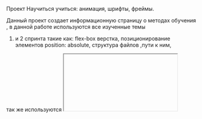 ﻿Проект Научиться учиться: анимация, шрифты, фреймы.

Данный проект создает информационную страницу о методах обучения , в данной работе используются все изученные темы

1. и 2 спринта такие как: flex-box верстка, позиционирование элементов position: absolute, структура файлов ,пути к ним,

так же используются <iframe>, анимация @kayframes, Так же были организованы пути файлов по БЭМ
